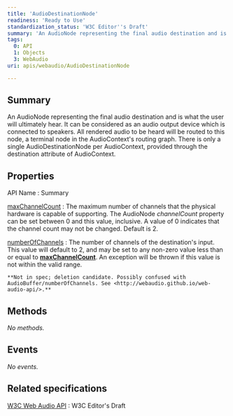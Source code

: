 ```yaml
---
title: 'AudioDestinationNode'
readiness: 'Ready to Use'
standardization_status: 'W3C Editor''s Draft'
summary: 'An AudioNode representing the final audio destination and is what the user will ultimately hear. It can be considered as an audio output device which is connected to speakers. All rendered audio to be heard will be routed to this node, a terminal node in the AudioContext''s routing graph. There is only a single AudioDestinationNode per AudioContext, provided through the destination attribute of AudioContext.'
tags:
  0: API
  1: Objects
  3: WebAudio
uri: apis/webaudio/AudioDestinationNode

---
```

## Summary

An AudioNode representing the final audio destination and is what the user will ultimately hear. It can be considered as an audio output device which is connected to speakers. All rendered audio to be heard will be routed to this node, a terminal node in the AudioContext's routing graph. There is only a single AudioDestinationNode per AudioContext, provided through the destination attribute of AudioContext.

## Properties

API Name
:   Summary

[maxChannelCount](/apis/webaudio/AudioDestinationNode/maxChannelCount)
:   The maximum number of channels that the physical hardware is capable of supporting. The AudioNode *channelCount* property can be set between 0 and this value, inclusive. A value of 0 indicates that the channel count may not be changed. Default is 2.

[numberOfChannels](/apis/webaudio/AudioDestinationNode/numberOfChannels)
:   The number of channels of the destination's input. This value will default to 2, and may be set to any non-zero value less than or equal to [**maxChannelCount**](/apis/webaudio/AudioDestinationNode/maxChannelCount). An exception will be thrown if this value is not within the valid range.

    **Not in spec; deletion candidate. Possibly confused with AudioBuffer/numberOfChannels. See <http://webaudio.github.io/web-audio-api/>.**

## Methods

*No methods.*

## Events

*No events.*

## Related specifications

[W3C Web Audio API](http://webaudio.github.io/web-audio-api/)
:   W3C Editor's Draft
